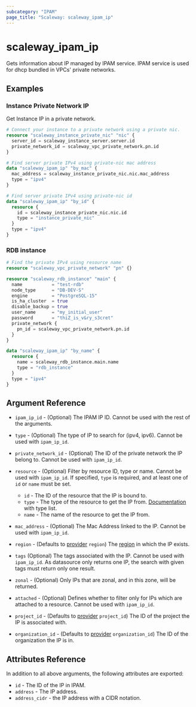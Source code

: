 ```yaml
---
subcategory: "IPAM"
page_title: "Scaleway: scaleway_ipam_ip"
---
```


# scaleway_ipam_ip

Gets information about IP managed by IPAM service. IPAM service is used for dhcp bundled in VPCs' private networks.

## Examples

### Instance Private Network IP

Get Instance IP in a private network.

```terraform
# Connect your instance to a private network using a private nic.
resource "scaleway_instance_private_nic" "nic" {
  server_id = scaleway_instance_server.server.id
  private_network_id = scaleway_vpc_private_network.pn.id
}

# Find server private IPv4 using private-nic mac address
data "scaleway_ipam_ip" "by_mac" {
  mac_address = scaleway_instance_private_nic.nic.mac_address
  type = "ipv4"
}

# Find server private IPv4 using private-nic id
data "scaleway_ipam_ip" "by_id" {
  resource {
    id = scaleway_instance_private_nic.nic.id
    type = "instance_private_nic"
  }
  type = "ipv4"
}


```

### RDB instance

```terraform
# Find the private IPv4 using resource name
resource "scaleway_vpc_private_network" "pn" {}

resource "scaleway_rdb_instance" "main" {
  name           = "test-rdb"
  node_type      = "DB-DEV-S"
  engine         = "PostgreSQL-15"
  is_ha_cluster  = true
  disable_backup = true
  user_name      = "my_initial_user"
  password       = "thiZ_is_v&ry_s3cret"
  private_network {
    pn_id = scaleway_vpc_private_network.pn.id
  }
}

data "scaleway_ipam_ip" "by_name" {
  resource {
    name = scaleway_rdb_instance.main.name
    type = "rdb_instance"
  }
  type = "ipv4"
}
```

## Argument Reference

- `ipam_ip_id` - (Optional) The IPAM IP ID. Cannot be used with the rest of the arguments.

- `type` - (Optional) The type of IP to search for (ipv4, ipv6). Cannot be used with `ipam_ip_id`.

- `private_network_id` - (Optional) The ID of the private network the IP belong to. Cannot be used with `ipam_ip_id`.

- `resource` - (Optional) Filter by resource ID, type or name. Cannot be used with `ipam_ip_id`.
If specified, `type` is required, and at least one of `id` or `name` must be set.
    - `id` - The ID of the resource that the IP is bound to.
    - `type` - The type of the resource to get the IP from. [Documentation](https://pkg.go.dev/github.com/scaleway/scaleway-sdk-go@master/api/ipam/v1#pkg-constants) with type list.
    - `name` - The name of the resource to get the IP from.

- `mac_address` - (Optional) The Mac Address linked to the IP. Cannot be used with `ipam_ip_id`.

- `region` - (Defaults to [provider](../index.md#zone) `region`) The [region](../guides/regions_and_zones.md#regions) in which the IP exists.

- `tags` (Optional) The tags associated with the IP. Cannot be used with `ipam_ip_id`.
  As datasource only returns one IP, the search with given tags must return only one result.

- `zonal` - (Optional) Only IPs that are zonal, and in this zone, will be returned.

- `attached` - (Optional) Defines whether to filter only for IPs which are attached to a resource. Cannot be used with `ipam_ip_id`.

- `project_id` - (Defaults to [provider](../index.md#project_id) `project_id`) The ID of the project the IP is associated with.

- `organization_id` - (Defaults to [provider](../index.md#organization_id) `organization_id`) The ID of the organization the IP is in.

## Attributes Reference

In addition to all above arguments, the following attributes are exported:

- `id` - The ID of the IP in IPAM.
- `address` - The IP address.
- `address_cidr` - the IP address with a CIDR notation.
